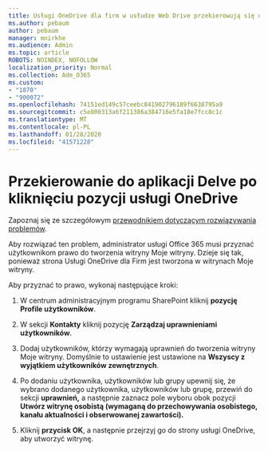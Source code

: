 ```yaml
---
title: Usługi OneDrive dla firm w usłudze Web Drive przekierowują się do aplikacji Delve
ms.author: pebaum
author: pebaum
manager: mnirkhe
ms.audience: Admin
ms.topic: article
ROBOTS: NOINDEX, NOFOLLOW
localization_priority: Normal
ms.collection: Adm_O365
ms.custom:
- "1870"
- "900072"
ms.openlocfilehash: 74151ed149c57ceebc841902796189f6638795a9
ms.sourcegitcommit: c5e800313a6f211386a384716e5fa18e7fcc8c1c
ms.translationtype: MT
ms.contentlocale: pl-PL
ms.lasthandoff: 01/28/2020
ms.locfileid: "41571228"
---
```

# <a name="redirected-to-delve-after-you-click-onedrive"></a>Przekierowanie do aplikacji Delve po kliknięciu pozycji usługi OneDrive

Zapoznaj się ze szczegółowym [przewodnikiem dotyczącym rozwiązywania problemów](https://docs.microsoft.com/sharepoint/support/sites/troubleshooting-guide-for-sites-stopped-at-provisioning).

Aby rozwiązać ten problem, administrator usługi Office 365 musi przyznać użytkownikom prawo do tworzenia witryny Moje witryny. Dzieje się tak, ponieważ strona Usługi OneDrive dla Firm jest tworzona w witrynach Moje witryny.

Aby przyznać to prawo, wykonaj następujące kroki:

1. W centrum administracyjnym programu SharePoint kliknij **pozycję Profile użytkowników**.

2. W sekcji **Kontakty** kliknij pozycję **Zarządzaj uprawnieniami użytkowników**.

3. Dodaj użytkowników, którzy wymagają uprawnień do tworzenia witryny Moje witryny. Domyślnie to ustawienie jest ustawione na **Wszyscy z wyjątkiem użytkowników zewnętrznych**.

4. Po dodaniu użytkownika, użytkowników lub grupy upewnij się, że wybrano dodanego użytkownika, użytkowników lub grupę, przewiń do sekcji **uprawnień,** a następnie zaznacz pole wyboru obok pozycji **Utwórz witrynę osobistą (wymaganą do przechowywania osobistego, kanału aktualności i obserwowanej zawartości).**

5. Kliknij **przycisk OK**, a następnie przejrzyj go do strony usługi OneDrive, aby utworzyć witrynę.

